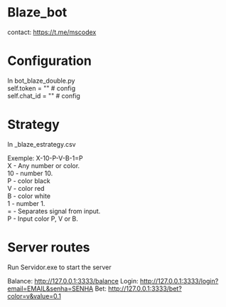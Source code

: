 # Blaze_bot
contact: https://t.me/mscodex

# Configuration
In bot_blaze_double.py  
  self.token = "" # config  
  self.chat_id = "" # config  

# Strategy
In _blaze_estrategy.csv

Exemple: X-10-P-V-B-1=P  
  X - Any number or color.  
  10 - number 10.  
  P -  color black  
  V - color red  
  B - color white  
  1 - number 1.  
  = - Separates signal from input.  
  P - Input color P, V or B.  

# Server routes
Run Servidor.exe to start the server

Balance: http://127.0.0.1:3333/balance
Login: http://127.0.0.1:3333/login?email=EMAIL&senha=SENHA
Bet: http://127.0.0.1:3333/bet?color=v&value=0.1
